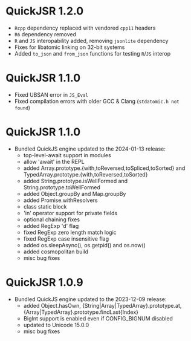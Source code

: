 # QuickJSR 1.2.0
  - `Rcpp` dependency replaced with vendored `cpp11` headers
  - `R6` dependency removed
  - `R` and `JS` interopability added, removing `jsonlite` dependency
  - Fixes for libatomic linking on 32-bit systems
  - Added `to_json` and `from_json` functions for testing `R`/`JS` interop

# QuickJSR 1.1.0
  - Fixed UBSAN error in `JS_Eval`
  - Fixed compilation errors with older GCC & Clang (`stdatomic.h not found`)

# QuickJSR 1.1.0

* Bundled QuickJS engine updated to the 2024-01-13 release:
  - top-level-await support in modules
  - allow 'await' in the REPL
  - added Array.prototype.{with,toReversed,toSpliced,toSorted} and
  TypedArray.prototype.{with,toReversed,toSorted}
  - added String.prototype.isWellFormed and String.prototype.toWellFormed
  - added Object.groupBy and Map.groupBy
  - added Promise.withResolvers
  - class static block
  - 'in' operator support for private fields
  - optional chaining fixes
  - added RegExp 'd' flag
  - fixed RegExp zero length match logic
  - fixed RegExp case insensitive flag
  - added os.sleepAsync(), os.getpid() and os.now()
  - added cosmopolitan build
  - misc bug fixes

# QuickJSR 1.0.9

* Bundled QuickJS engine updated to the 2023-12-09 release:
  - added Object.hasOwn, {String|Array|TypedArray}.prototype.at,
    {Array|TypedArray}.prototype.findLast{Index}
  - BigInt support is enabled even if CONFIG_BIGNUM disabled
  - updated to Unicode 15.0.0
  - misc bug fixes

